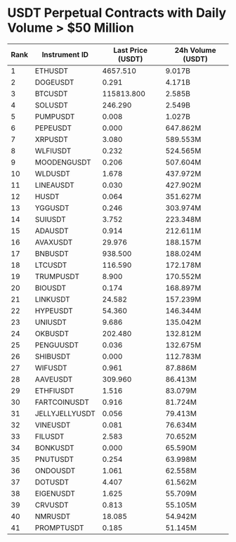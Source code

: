 # USDT Perpetual Contracts with Daily Volume > $50 Million

| Rank | Instrument ID | Last Price (USDT) | 24h Volume (USDT) |
|------|---------------|-------------------|-------------------|
| 1 | ETHUSDT | 4657.510 | 9.017B |
| 2 | DOGEUSDT | 0.291 | 4.171B |
| 3 | BTCUSDT | 115813.800 | 2.585B |
| 4 | SOLUSDT | 246.290 | 2.549B |
| 5 | PUMPUSDT | 0.008 | 1.027B |
| 6 | PEPEUSDT | 0.000 | 647.862M |
| 7 | XRPUSDT | 3.080 | 589.553M |
| 8 | WLFIUSDT | 0.232 | 524.565M |
| 9 | MOODENGUSDT | 0.206 | 507.604M |
| 10 | WLDUSDT | 1.678 | 437.972M |
| 11 | LINEAUSDT | 0.030 | 427.902M |
| 12 | HUSDT | 0.064 | 351.627M |
| 13 | YGGUSDT | 0.246 | 303.974M |
| 14 | SUIUSDT | 3.752 | 223.348M |
| 15 | ADAUSDT | 0.914 | 212.611M |
| 16 | AVAXUSDT | 29.976 | 188.157M |
| 17 | BNBUSDT | 938.500 | 188.024M |
| 18 | LTCUSDT | 116.590 | 172.178M |
| 19 | TRUMPUSDT | 8.900 | 170.552M |
| 20 | BIOUSDT | 0.174 | 168.897M |
| 21 | LINKUSDT | 24.582 | 157.239M |
| 22 | HYPEUSDT | 54.360 | 146.344M |
| 23 | UNIUSDT | 9.686 | 135.042M |
| 24 | OKBUSDT | 202.480 | 132.812M |
| 25 | PENGUUSDT | 0.036 | 132.675M |
| 26 | SHIBUSDT | 0.000 | 112.783M |
| 27 | WIFUSDT | 0.961 | 87.886M |
| 28 | AAVEUSDT | 309.960 | 86.413M |
| 29 | ETHFIUSDT | 1.516 | 83.079M |
| 30 | FARTCOINUSDT | 0.916 | 81.724M |
| 31 | JELLYJELLYUSDT | 0.056 | 79.413M |
| 32 | VINEUSDT | 0.081 | 76.634M |
| 33 | FILUSDT | 2.583 | 70.652M |
| 34 | BONKUSDT | 0.000 | 65.590M |
| 35 | PNUTUSDT | 0.254 | 63.998M |
| 36 | ONDOUSDT | 1.061 | 62.558M |
| 37 | DOTUSDT | 4.407 | 61.562M |
| 38 | EIGENUSDT | 1.625 | 55.709M |
| 39 | CRVUSDT | 0.813 | 55.105M |
| 40 | NMRUSDT | 18.085 | 54.942M |
| 41 | PROMPTUSDT | 0.185 | 51.145M |
